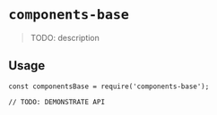 # `components-base`

> TODO: description

## Usage

```
const componentsBase = require('components-base');

// TODO: DEMONSTRATE API
```
